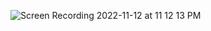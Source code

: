 
![Screen Recording 2022-11-12 at 11 12 13 PM](https://user-images.githubusercontent.com/1414728/201512100-f8934ca0-2520-412f-88e7-9df09f7dc9b9.gif)
